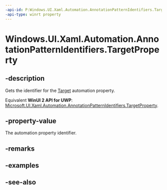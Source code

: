 ```yaml
---
-api-id: P:Windows.UI.Xaml.Automation.AnnotationPatternIdentifiers.TargetProperty
-api-type: winrt property
---
```


<!-- Property syntax
public Windows.UI.Xaml.Automation.AutomationProperty TargetProperty { get; }
-->

# Windows.UI.Xaml.Automation.AnnotationPatternIdentifiers.TargetProperty

## -description
Gets the identifier for the [Target](../windows.ui.xaml.automation.provider/iannotationprovider_target.md) automation property.

Equivalent **WinUI 2 API for UWP**: [Microsoft.UI.Xaml.Automation.AnnotationPatternIdentifiers.TargetProperty](/windows/winui/api/microsoft.ui.xaml.automation.annotationpatternidentifiers.targetproperty).

## -property-value
The automation property identifier.

## -remarks

## -examples

## -see-also
